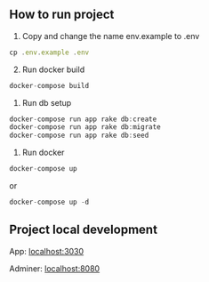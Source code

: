 ## How to run project 
1. Copy and change the name env.example to .env
```js
cp .env.example .env
```

2. Run docker build
```js
docker-compose build
```

1. Run db setup
```js
docker-compose run app rake db:create
docker-compose run app rake db:migrate
docker-compose run app rake db:seed
```

1. Run docker
```js
docker-compose up 
```
or 
```js
docker-compose up -d
```

## Project local development
App: [localhost:3030](http://localhost:3030)

Adminer: [localhost:8080](http://localhost:8080/?server=db&username=root)